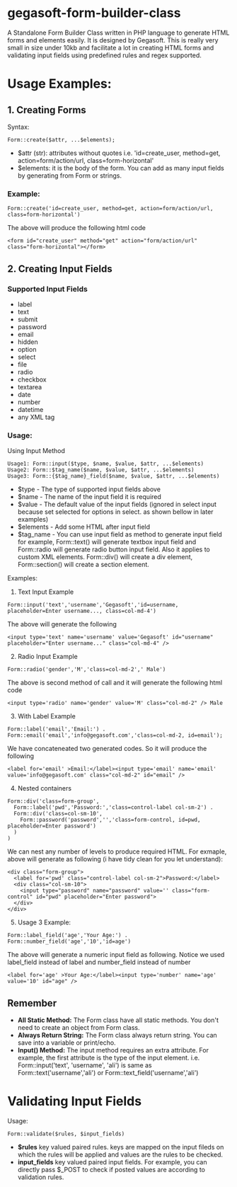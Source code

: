 # gegasoft-form-builder-class
A Standalone Form Builder Class written in PHP language to generate HTML forms and elements easily. It is designed by Gegasoft. This is really very small in size under 10kb and facilitate a lot in creating HTML forms and validating input fields using predefined rules and regex supported.

# Usage Examples:
## 1. Creating Forms
Syntax: 
```
Form::create($attr, ...$elements);
```
- $attr (str): attributes without quotes i.e. 'id=create_user, method=get, action=form/action/url, class=form-horizontal'
- $elements: it is the body of the form. You can add as many input fields by generating from Form or strings.
### Example:
```
Form::create('id=create_user, method=get, action=form/action/url, class=form-horizontal')
```
The above will produce the following html code
```
<form id="create_user" method="get" action="form/action/url" class="form-horizontal"></form>
```
## 2. Creating Input Fields
### Supported Input Fields
- label
- text
- submit
- password
- email
- hidden
- option
- select
- file
- radio
- checkbox
- textarea
- date
- number
- datetime
- any XML tag
### Usage:
Using Input Method
```
Usage1: Form::input($type, $name, $value, $attr, ...$elements)
Usage2: Form::$tag_name($name, $value, $attr, ...$elements)
Usage3: Form::{$tag_name}_field($name, $value, $attr, ...$elements)
```
- $type - The type of supported input fields above
- $name - The name of the input field it is required
- $value - The default value of the input fields (ignored in select input because set selected for options in select. as shown bellow in later examples)
- $elements - Add some HTML after input field
- $tag_name - You can use input field as method to generate input field for example, Form::text() will generate textbox input field and Form::radio will generate radio button input field. Also it applies to custom XML elements. Form::div() will create a div element, Form::section() will create a section element.

Examples:
1. Text Input Example
```
Form::input('text','username','Gegasoft','id=username, placeholder=Enter username..., class=col-md-4')
```
The above will generate the following
```
<input type='text' name='username' value='Gegasoft' id="username" placeholder="Enter username..." class="col-md-4" />
```
2. Radio Input Example
```
Form::radio('gender','M','class=col-md-2',' Male')
```
The above is second method of call and it will generate the following html code
```
<input type='radio' name='gender' value='M' class="col-md-2" /> Male
```
3. With Label Example
```
Form::label('email','Email:') . Form::email('email','info@gegasoft.com','class=col-md-2, id=email');
```
We have concateneated two generated codes. So it will produce the following
```
<label for='email' >Email:</label><input type='email' name='email' value='info@gegasoft.com' class="col-md-2" id="email" />
```
4. Nested containers
```
Form::div('class=form-group',
  Form::label('pwd','Password:','class=control-label col-sm-2') .
  Form::div('class=col-sm-10',
    Form::password('password','','class=form-control, id=pwd, placeholder=Enter password')
  )
)
```
We can nest any number of levels to produce required HTML. For exmaple, above will generate as following (i have tidy clean for you let understand):
```
<div class="form-group">
  <label for='pwd' class="control-label col-sm-2">Password:</label>
  <div class="col-sm-10">
    <input type="password" name="password" value='' class="form-control" id="pwd" placeholder="Enter password">
  </div>
</div>
```
5. Usage 3 Example:
```
Form::label_field('age','Your Age:') . Form::number_field('age','10','id=age')
```
The above will generate a numeric input field as following. Notice we used label_field instead of label and number_field instead of number
```
<label for='age' >Your Age:</label><input type='number' name='age' value='10' id="age" />
```

## Remember
- **All Static Method:**  The Form class have all static methods. You don't need to create an object from Form class. 
- **Always Return String:** The Form class always return string. You can save into a variable or print/echo. 
- **Input() Method:** The input method requires an extra attribute. For example, the first attribute is the type of the input element. i.e. Form::input('text', 'username', 'ali') is same as Form::text('username','ali') or Form::text_field('username','ali')

# Validating Input Fields
Usage:
```
Form::validate($rules, $input_fields)
```
- **$rules** key valued paired rules. keys are mapped on the input fileds on which the rules will be applied and values are the rules to be checked.
- **input_fields** key valued paired input fields. For example, you can directly pass $\_POST to check if posted values are according to validation rules.

